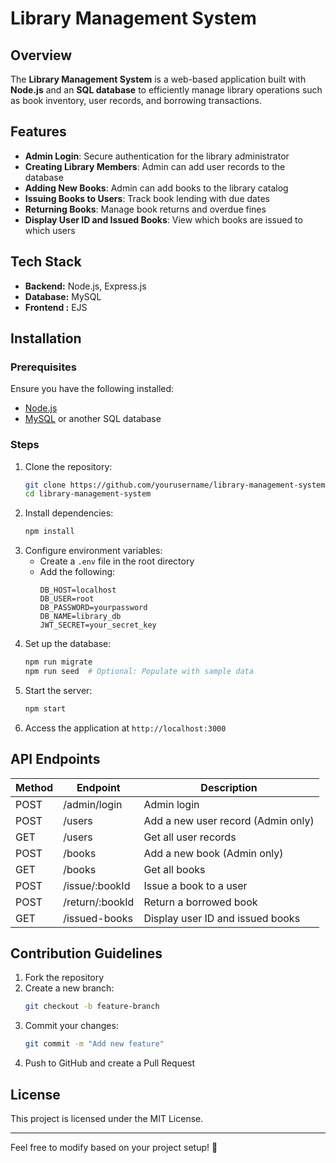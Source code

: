 # Library Management System

## Overview
The **Library Management System** is a web-based application built with **Node.js** and an **SQL database** to efficiently manage library operations such as book inventory, user records, and borrowing transactions.

## Features
- **Admin Login**: Secure authentication for the library administrator
- **Creating Library Members**: Admin can add user records to the database
- **Adding New Books**: Admin can add books to the library catalog
- **Issuing Books to Users**: Track book lending with due dates
- **Returning Books**: Manage book returns and overdue fines
- **Display User ID and Issued Books**: View which books are issued to which users

## Tech Stack
- **Backend:** Node.js, Express.js
- **Database:** MySQL
- **Frontend :**  EJS 

## Installation
### Prerequisites
Ensure you have the following installed:
- [Node.js](https://nodejs.org/)
- [MySQL](https://www.mysql.com/) or another SQL database

### Steps
1. Clone the repository:
   ```sh
   git clone https://github.com/yourusername/library-management-system.git
   cd library-management-system
   ```
2. Install dependencies:
   ```sh
   npm install
   ```
3. Configure environment variables:
   - Create a `.env` file in the root directory
   - Add the following:
     ```env
     DB_HOST=localhost
     DB_USER=root
     DB_PASSWORD=yourpassword
     DB_NAME=library_db
     JWT_SECRET=your_secret_key
     ```
4. Set up the database:
   ```sh
   npm run migrate
   npm run seed  # Optional: Populate with sample data
   ```
5. Start the server:
   ```sh
   npm start
   ```
6. Access the application at `http://localhost:3000`

## API Endpoints
| Method | Endpoint            | Description                       |
|--------|--------------------|-----------------------------------|
| POST   | /admin/login       | Admin login                      |
| POST   | /users             | Add a new user record (Admin only) |
| GET    | /users             | Get all user records             |
| POST   | /books             | Add a new book (Admin only)      |
| GET    | /books             | Get all books                    |
| POST   | /issue/:bookId     | Issue a book to a user           |
| POST   | /return/:bookId    | Return a borrowed book           |
| GET    | /issued-books      | Display user ID and issued books |

## Contribution Guidelines
1. Fork the repository
2. Create a new branch:
   ```sh
   git checkout -b feature-branch
   ```
3. Commit your changes:
   ```sh
   git commit -m "Add new feature"
   ```
4. Push to GitHub and create a Pull Request

## License
This project is licensed under the MIT License.

---
Feel free to modify based on your project setup! 🚀

